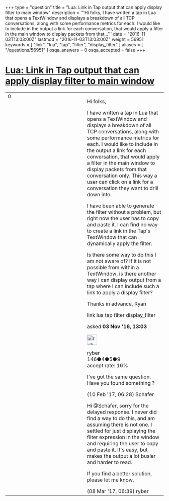 +++
type = "question"
title = "Lua: Link in Tap output that can apply display filter to main window"
description = '''Hi folks, I have written a tap in Lua that opens a TextWindow and displays a breakdown of all TCP conversations, along with some performance metrics for each. I would like to include in the output a link for each conversation, that would apply a filter in the main window to display packets from that...'''
date = "2016-11-03T13:03:00Z"
lastmod = "2016-11-03T13:03:00Z"
weight = 56951
keywords = [ "link", "lua", "tap", "filter", "display_filter" ]
aliases = [ "/questions/56951" ]
osqa_answers = 0
osqa_accepted = false
+++

<div class="headNormal">

# [Lua: Link in Tap output that can apply display filter to main window](/questions/56951/lua-link-in-tap-output-that-can-apply-display-filter-to-main-window)

</div>

<div id="main-body">

<div id="askform">

<table id="question-table" style="width:100%;"><colgroup><col style="width: 50%" /><col style="width: 50%" /></colgroup><tbody><tr class="odd"><td style="width: 30px; vertical-align: top"><div class="vote-buttons"><div id="post-56951-score" class="post-score" title="current number of votes">0</div><div id="favorite-count" class="favorite-count"></div></div></td><td><div id="item-right"><div class="question-body"><p>Hi folks,</p><p>I have written a tap in Lua that opens a TextWindow and displays a breakdown of all TCP conversations, along with some performance metrics for each. I would like to include in the output a link for each conversation, that would apply a filter in the main window to display packets from that conversation only. This way a user can click on a link for a conversation they want to drill down into.</p><p>I have been able to generate the filter without a problem, but right now the user has to copy and paste it. I can find no way to create a link in the Tap's TextWindow that can dynamically apply the filter.</p><p>Is there some way to do this I am not aware of? If it is not possible from within a TextWindow, is there another way I can display output from a tap where I can include such a link to apply a display filter?</p><p>Thanks in advance, Ryan</p></div><div id="question-tags" class="tags-container tags">link lua tap filter display_filter</div><div id="question-controls" class="post-controls"></div><div class="post-update-info-container"><div class="post-update-info post-update-info-user"><p>asked <strong>03 Nov '16, 13:03</strong></p><img src="https://secure.gravatar.com/avatar/ba1199f4d360c53a6cc8aa6aa5da37c8?s=32&amp;d=identicon&amp;r=g" class="gravatar" width="32" height="32" alt="ryber&#39;s gravatar image" /><p>ryber<br />
<span class="score" title="146 reputation points">146</span><span title="4 badges"><span class="badge1">●</span><span class="badgecount">4</span></span><span title="5 badges"><span class="silver">●</span><span class="badgecount">5</span></span><span title="9 badges"><span class="bronze">●</span><span class="badgecount">9</span></span><br />
<span class="accept_rate" title="Rate of the user&#39;s accepted answers">accept rate:</span> <span title="ryber has one accepted answer">16%</span></p></div></div><div id="comments-container-56951" class="comments-container"><span id="59325"></span><div id="comment-59325" class="comment"><div id="post-59325-score" class="comment-score"></div><div class="comment-text"><p>I've got the same question. Have you found something ?</p></div><div id="comment-59325-info" class="comment-info"><span class="comment-age">(10 Feb '17, 06:28)</span> Schafer</div></div><span id="59925"></span><div id="comment-59925" class="comment"><div id="post-59925-score" class="comment-score"></div><div class="comment-text"><p>Hi @Schafer, sorry for the delayed response. I never did find a way to do this, and am assuming there is not one. I settled for just displaying the filter expression in the window and requiring the user to copy and paste it. It's easy, but makes the output a lot busier and harder to read.</p><p>If you find a better solution, please let me know.</p></div><div id="comment-59925-info" class="comment-info"><span class="comment-age">(08 Mar '17, 06:39)</span> ryber</div></div></div><div id="comment-tools-56951" class="comment-tools"></div><div class="clear"></div><div id="comment-56951-form-container" class="comment-form-container"></div><div class="clear"></div></div></td></tr></tbody></table>

</div>

</div>

